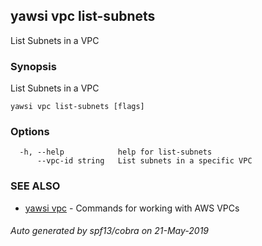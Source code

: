 ## yawsi vpc list-subnets

List Subnets in a VPC

### Synopsis


List Subnets in a VPC

```
yawsi vpc list-subnets [flags]
```

### Options

```
  -h, --help            help for list-subnets
      --vpc-id string   List subnets in a specific VPC
```

### SEE ALSO
* [yawsi vpc](yawsi_vpc.md)	 - Commands for working with AWS VPCs

###### Auto generated by spf13/cobra on 21-May-2019
